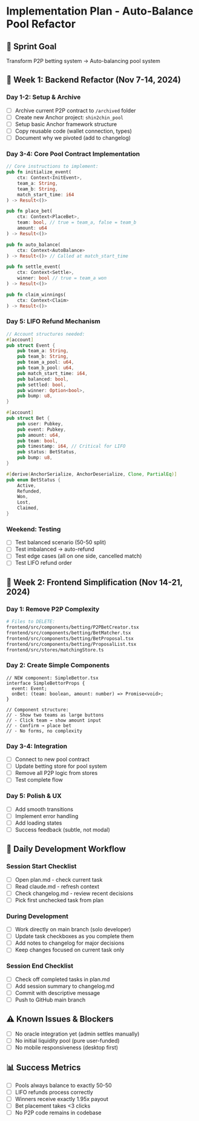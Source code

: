 # Implementation Plan - Auto-Balance Pool Refactor

## 🎯 Sprint Goal
Transform P2P betting system → Auto-balancing pool system

## 📅 Week 1: Backend Refactor (Nov 7-14, 2024)

### Day 1-2: Setup & Archive
- [ ] Archive current P2P contract to `/archived` folder
- [ ] Create new Anchor project: `shin2chin_pool`
- [ ] Setup basic Anchor framework structure
- [ ] Copy reusable code (wallet connection, types)
- [ ] Document why we pivoted (add to changelog)

### Day 3-4: Core Pool Contract Implementation
```rust
// Core instructions to implement:
pub fn initialize_event(
    ctx: Context<InitEvent>, 
    team_a: String, 
    team_b: String,
    match_start_time: i64
) -> Result<()>

pub fn place_bet(
    ctx: Context<PlaceBet>, 
    team: bool, // true = team_a, false = team_b
    amount: u64
) -> Result<()>

pub fn auto_balance(
    ctx: Context<AutoBalance>
) -> Result<()> // Called at match_start_time

pub fn settle_event(
    ctx: Context<Settle>, 
    winner: bool // true = team_a won
) -> Result<()>

pub fn claim_winnings(
    ctx: Context<Claim>
) -> Result<()>
```

### Day 5: LIFO Refund Mechanism
```rust
// Account structures needed:
#[account]
pub struct Event {
    pub team_a: String,
    pub team_b: String,
    pub team_a_pool: u64,
    pub team_b_pool: u64,
    pub match_start_time: i64,
    pub balanced: bool,
    pub settled: bool,
    pub winner: Option<bool>,
    pub bump: u8,
}

#[account]
pub struct Bet {
    pub user: Pubkey,
    pub event: Pubkey,
    pub amount: u64,
    pub team: bool,
    pub timestamp: i64, // Critical for LIFO
    pub status: BetStatus,
    pub bump: u8,
}

#[derive(AnchorSerialize, AnchorDeserialize, Clone, PartialEq)]
pub enum BetStatus {
    Active,
    Refunded,
    Won,
    Lost,
    Claimed,
}
```

### Weekend: Testing
- [ ] Test balanced scenario (50-50 split)
- [ ] Test imbalanced → auto-refund
- [ ] Test edge cases (all on one side, cancelled match)
- [ ] Test LIFO refund order

## 📅 Week 2: Frontend Simplification (Nov 14-21, 2024)

### Day 1: Remove P2P Complexity
```bash
# Files to DELETE:
frontend/src/components/betting/P2PBetCreator.tsx
frontend/src/components/betting/BetMatcher.tsx
frontend/src/components/betting/BetProposal.tsx
frontend/src/components/betting/ProposalList.tsx
frontend/src/stores/matchingStore.ts
```

### Day 2: Create Simple Components
```tsx
// NEW component: SimpleBettor.tsx
interface SimpleBettorProps {
  event: Event;
  onBet: (team: boolean, amount: number) => Promise<void>;
}

// Component structure:
// - Show two teams as large buttons
// - Click team → show amount input
// - Confirm → place bet
// - No forms, no complexity
```

### Day 3-4: Integration
- [ ] Connect to new pool contract
- [ ] Update betting store for pool system
- [ ] Remove all P2P logic from stores
- [ ] Test complete flow

### Day 5: Polish & UX
- [ ] Add smooth transitions
- [ ] Implement error handling
- [ ] Add loading states
- [ ] Success feedback (subtle, not modal)

## 🔄 Daily Development Workflow

### Session Start Checklist
- [ ] Open plan.md - check current task
- [ ] Read claude.md - refresh context
- [ ] Check changelog.md - review recent decisions
- [ ] Pick first unchecked task from plan

### During Development
- [ ] Work directly on main branch (solo developer)
- [ ] Update task checkboxes as you complete them
- [ ] Add notes to changelog for major decisions
- [ ] Keep changes focused on current task only

### Session End Checklist
- [ ] Check off completed tasks in plan.md
- [ ] Add session summary to changelog.md
- [ ] Commit with descriptive message
- [ ] Push to GitHub main branch

## ⚠️ Known Issues & Blockers
- [ ] No oracle integration yet (admin settles manually)
- [ ] No initial liquidity pool (pure user-funded)
- [ ] No mobile responsiveness (desktop first)

## 📊 Success Metrics
- [ ] Pools always balance to exactly 50-50
- [ ] LIFO refunds process correctly
- [ ] Winners receive exactly 1.95x payout
- [ ] Bet placement takes <3 clicks
- [ ] No P2P code remains in codebase